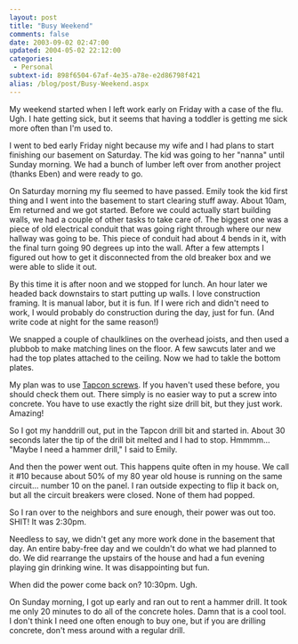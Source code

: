 ```yaml
---
layout: post
title: "Busy Weekend"
comments: false
date: 2003-09-02 02:47:00
updated: 2004-05-02 22:12:00
categories:
 - Personal
subtext-id: 898f6504-67af-4e35-a78e-e2d86798f421
alias: /blog/post/Busy-Weekend.aspx
---
```



My weekend started when I left work early on Friday with a case of the flu. Ugh. I hate getting sick, but it seems that having a toddler is getting me sick more often than I'm used to.

I went to bed early Friday night because my wife and I had plans to start finishing our basement on Saturday. The kid was going to her "nanna" until Sunday morning. We had a bunch of lumber left over from another project (thanks Eben) and were ready to go.

On Saturday morning my flu seemed to have passed. Emily took the kid first thing and I went into the basement to start clearing stuff away. About 10am, Em returned and we got started. Before we could actually start building walls, we had a couple of other tasks to take care of. The biggest one was a piece of old electrical conduit that was going right through where our new hallway was going to be. This piece of conduit had about 4 bends in it, with the final turn going 90 degrees up into the wall. After a few attempts I figured out how to get it disconnected from the old breaker box and we were able to slide it out.

By this time it is after noon and we stopped for lunch. An hour later we headed back downstairs to start putting up walls. I love construction framing. It is manual labor, but it is fun. If I were rich and didn't need to work, I would probably do construction during the day, just for fun. (And write code at night for the same reason!)

We snapped a couple of chaulklines on the overhead joists, and then used a plubbob to make matching lines on the floor. A few sawcuts later and we had the top plates attached to the ceiling. Now we had to takle the bottom plates.

My plan was to use [Tapcon screws](http://confast.com/products/tap_con.asp). If you haven't used these before, you should check them out. There simply is no easier way to put a screw into concrete. You have to use exactly the right size drill bit, but they just work. Amazing!

So I got my handdrill out, put in the Tapcon drill bit and started in. About 30 seconds later the tip of the drill bit melted and I had to stop. Hmmmm... "Maybe I need a hammer drill," I said to Emily.

And then the power went out. This happens quite often in my house. We call it #10 because about 50% of my 80 year old house is running on the same circuit... number 10 on the panel. I ran outside expecting to flip it back on, but all the circuit breakers were closed. None of them had popped.

So I ran over to the neighbors and sure enough, their power was out too. SHIT! It was 2:30pm.

Needless to say, we didn't get any more work done in the basement that day. An entire baby-free day and we couldn't do what we had planned to do. We did rearrange the upstairs of the house and had a fun evening playing gin drinking wine. It was disappointing but fun.

When did the power come back on? 10:30pm. Ugh.

On Sunday morning, I got up early and ran out to rent a hammer drill. It took me only 20 minutes to do all of the concrete holes. Damn that is a cool tool. I don't think I need one often enough to buy one, but if you are drilling concrete, don't mess around with a regular drill.
